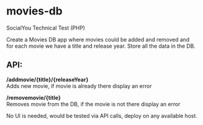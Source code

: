# movies-db
SocialYou Technical Test (PHP)

Create a Movies DB app where movies could be added and removed and for each movie we have a title and release year. Store all the data in the DB.

## API:
__/addmovie/{title}/{releaseYear}__  
Adds new movie, if movie is already there display an error

__/removemovie/{title}__  
Removes movie from the DB, if the movie is not there display an error

No UI is needed, would be tested via API calls, deploy on any available host.
